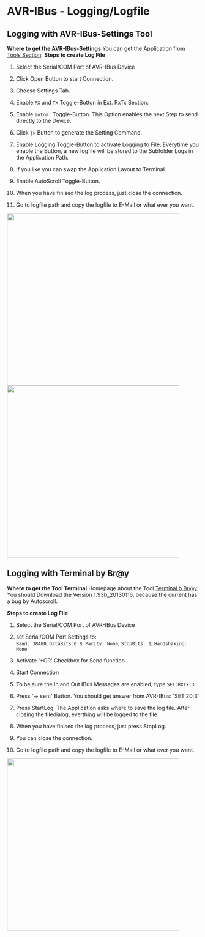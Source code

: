 # AVR-IBus - Logging/Logfile
## Logging with AVR-IBus-Settings Tool
**Where to get the AVR-IBus-Settings**
You can get the Application from [Tools Section](https://github.com/harryberlin/AVR-IBus.public/tree/master/Tools/).
**Steps to create Log File**
1. Select the Serial/COM Port of AVR-IBus Device

2. Click Open Button to start Connection.

3. Choose Settings Tab.

4. Enable `RX` and `TX` Toggle-Button in Ext. RxTx Section.

5. Enable `autom.` Toggle-Button. This Option enables the next Step to send directly to the Device.

6. Click `|>` Button to generate the Setting Command.

7. Enable Logging Toggle-Button to activate Logging to File. Everytime you enable the Button, a new logfile will be stored to the Subfolder Logs in the Application Path.

8. If you like you can swap the Application Layout to Terminal.

9. Enable AutoScroll Toggle-Button.

10. When you have finised the log process, just close the connection.

11. Go to logfile path and copy the logfile to E-Mail or what ever you want.

<img src="https://raw.githubusercontent.com/harryberlin/AVR-IBus.public/master/Pics/Misc/Logging_AVR-IBus-Settings_01.png"  width="450">

<img src="https://raw.githubusercontent.com/harryberlin/AVR-IBus.public/master/Pics/Misc/Logging_AVR-IBus-Settings_02.png"  width="450">

## Logging with Terminal by Br@y
**Where to get the Tool Terminal**
Homepage about the Tool [Terminal b Br@y](https://sites.google.com/site/terminalbpp/)
You should Download the Version 1.93b_20130116, because the current has a bug by Autoscroll.

**Steps to create Log File**
1. Select the Serial/COM Port of AVR-IBus Device

2. set Serial/COM Port Settings to:<br>`Baud: 38400`, `DataBits:0 8`, `Parity: None`, `StopBits: 1`, `Handshaking: None`

3. Activate '+CR' Checkbox for Send function.

4. Start Connection

5. To be sure the In and Out IBus Messages are enabled, type `SET:RXTX:3`.

6. Press '-> sent' Button. You should get answer from AVR-IBus: 'SET:20:3'

7. Press StartLog. The Application asks where to save the log file. After closing the filedialog, everthing will be logged to the file.

8. When you have finised the log process, just press StopLog.

9. You can close the connection.

10. Go to logfile path and copy the logfile to E-Mail or what ever you want.

<img src="https://raw.githubusercontent.com/harryberlin/AVR-IBus.public/master/Pics/Misc/Logging_Terminal_01.png"  width="450">


